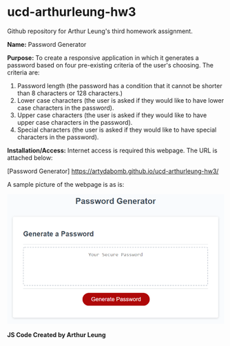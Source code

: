 # ucd-arthurleung-hw3
Github repository for Arthur Leung's third homework assignment.

<strong>Name:</strong>
Password Generator

<strong>Purpose:</strong>
To create a responsive application in which it generates a password based on four pre-existing criteria of the user's choosing. The criteria are:

<ol>
  <li>Password length (the password has a condition that it cannot be shorter than 8 characters or 128 characters.)</li>
  <li>Lower case characters (the user is asked if they would like to have lower case characters in the password).</li> 
  <li>Upper case characters (the user is asked if they would like to have upper case characters in the password).</li>
  <li>Special characters (the user is asked if they would like to have special characters in the password).</li>
</ol>
  
<strong>Installation/Access:</strong>
Internet access is required this webpage. The URL is attached below:

[Password Generator] https://artydabomb.github.io/ucd-arthurleung-hw3/

A sample picture of the webpage is as is:

<img src="./assets/03-javascript-homework-demo.png">

<strong>JS Code Created by Arthur Leung</strong>





